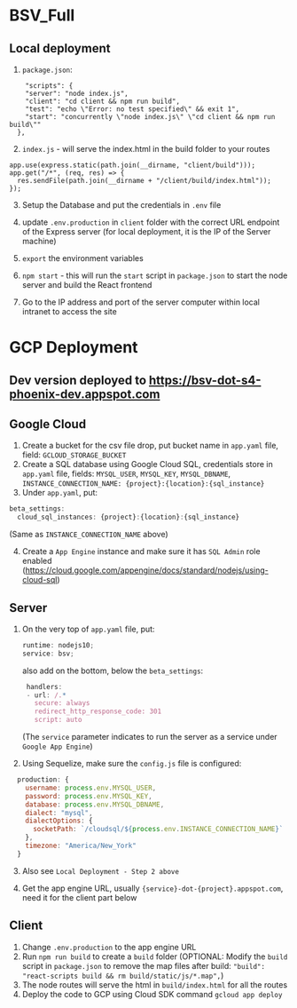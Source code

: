 # BSV_Full

## Local deployment

1. `package.json`:

```
    "scripts": {
    "server": "node index.js",
    "client": "cd client && npm run build",
    "test": "echo \"Error: no test specified\" && exit 1",
    "start": "concurrently \"node index.js\" \"cd client && npm run build\""
  },
```

2. `index.js` - will serve the index.html in the build folder to your routes

```
app.use(express.static(path.join(__dirname, "client/build")));
app.get("/*", (req, res) => {
  res.sendFile(path.join(__dirname + "/client/build/index.html"));
});
```

3. Setup the Database and put the credentials in `.env` file

4. update `.env.production` in `client` folder with the correct URL endpoint of the Express server (for local deployment, it is the IP of the Server machine)

5. `export` the environment variables

6. `npm start` - this will run the `start` script in `package.json` to start the node server and build the React frontend

7. Go to the IP address and port of the server computer within local intranet to access the site

# GCP Deployment

## Dev version deployed to https://bsv-dot-s4-phoenix-dev.appspot.com

## Google Cloud

1. Create a bucket for the csv file drop, put bucket name in `app.yaml` file, field: `GCLOUD_STORAGE_BUCKET`
2. Create a SQL database using Google Cloud SQL, credentials store in `app.yaml` file, fields: `MYSQL_USER`, `MYSQL_KEY`, `MYSQL_DBNAME`, `INSTANCE_CONNECTION_NAME: {project}:{location}:{sql_instance}`
3. Under `app.yaml`, put:

```javascript
beta_settings:
  cloud_sql_instances: {project}:{location}:{sql_instance}
```

(Same as `INSTANCE_CONNECTION_NAME` above)

4. Create a `App Engine` instance and make sure it has `SQL Admin` role enabled (https://cloud.google.com/appengine/docs/standard/nodejs/using-cloud-sql)

## Server

1. On the very top of `app.yaml` file, put:

   ```javascript
   runtime: nodejs10;
   service: bsv;
   ```

   also add on the bottom, below the `beta_settings`:

   ```javascript
    handlers:
    - url: /.*
      secure: always
      redirect_http_response_code: 301
      script: auto
   ```

   (The `service` parameter indicates to run the server as a service under `Google App Engine`)

2. Using Sequelize, make sure the `config.js` file is configured:

```javascript
  production: {
    username: process.env.MYSQL_USER,
    password: process.env.MYSQL_KEY,
    database: process.env.MYSQL_DBNAME,
    dialect: "mysql",
    dialectOptions: {
      socketPath: `/cloudsql/${process.env.INSTANCE_CONNECTION_NAME}`
    },
    timezone: "America/New_York"
  }
```

3. Also see `Local Deployment - Step 2 above`

4. Get the app engine URL, usually `{service}-dot-{project}.appspot.com`, need it for the client part below

## Client

1. Change `.env.production` to the app engine URL
2. Run `npm run build` to create a `build` folder (OPTIONAL: Modify the `build` script in `package.json` to remove the map files after build: `"build": "react-scripts build && rm build/static/js/*.map",`)
3. The node routes will serve the html in `build/index.html` for all the routes
4. Deploy the code to GCP using Cloud SDK command `gcloud app deploy`
